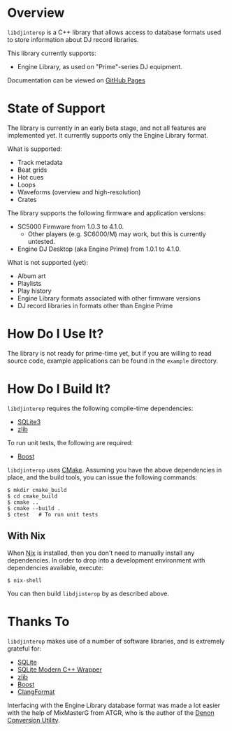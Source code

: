 Overview
========

`libdjinterop` is a C++ library that allows access to database formats used to
store information about DJ record libraries.

This library currently supports:

* Engine Library, as used on "Prime"-series DJ equipment.

Documentation can be viewed on [GitHub Pages](https://xsco.github.io/libdjinterop/)

State of Support
================

The library is currently in an early beta stage, and not all features are
implemented yet.  It currently supports only the Engine Library format.

What is supported:

* Track metadata
* Beat grids
* Hot cues
* Loops
* Waveforms (overview and high-resolution)
* Crates

The library supports the following firmware and application versions:

* SC5000 Firmware from 1.0.3 to 4.1.0.
  * Other players (e.g. SC6000/M) may work, but this is currently untested.
* Engine DJ Desktop (aka Engine Prime) from 1.0.1 to 4.1.0.

What is not supported (yet):

* Album art
* Playlists
* Play history
* Engine Library formats associated with other firmware versions
* DJ record libraries in formats other than Engine Prime

How Do I Use It?
================

The library is not ready for prime-time yet, but if you are willing to read
source code, example applications can be found in the `example` directory.

How Do I Build It?
============================

`libdjinterop` requires the following compile-time dependencies:

* [SQLite3](https://sqlite.org)
* [zlib](http://zlib.net)

To run unit tests, the following are required:

* [Boost](https://boost.org)

`libdjinterop` uses [CMake](https://cmake.org/).  Assuming you have the above
dependencies in place, and the build tools, you can issue the following
commands:

```shell
$ mkdir cmake_build
$ cd cmake_build
$ cmake ..
$ cmake --build .
$ ctest   # To run unit tests
```

## With Nix

When [Nix](http://nixos.org/nix) is installed, then you don't need to manually
install any dependencies.  In order to drop into a development environment with
dependencies available, execute:

```shell
$ nix-shell
```

You can then build `libdjinterop` by as described above.

Thanks To
=========

`libdjinterop` makes use of a number of software libraries, and is extremely
grateful for:

* [SQLite](https://sqlite.org)
* [SQLite Modern C++ Wrapper](https://github.com/SqliteModernCpp/sqlite_modern_cpp)
* [zlib](http://zlib.net)
* [Boost](https://boost.org)
* [ClangFormat](https://clang.llvm.org/docs/ClangFormat.html)

Interfacing with the Engine Library database format was made a lot easier with
the help of MixMasterG from ATGR, who is the author of the
[Denon Conversion Utility](https://sellfy.com/atgr_production_team).
